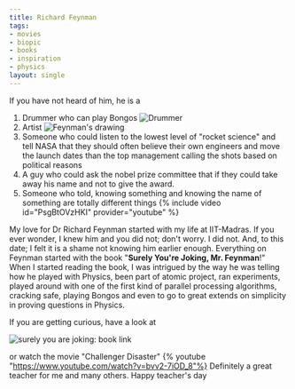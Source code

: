 ```yaml
---
title: Richard Feynman
tags:
- movies
- biopic
- books
- inspiration
- physics
layout: single
---
```


If you have not heard of him, he is a  
1. Drummer who can play Bongos ![Drummer](https://calisphere.org/clip/500x500/41fffaae6236c995a02187609f1190cb)
2. Artist  ![Feynman's drawing](https://lh5.ggpht.com/__zoKJ77EvEc/SzjdjKxgguI/AAAAAAAACQU/XkOX5pj6XNU/feynman-art%20%2817%29%5B2%5D.jpg?imgmax=1200)  
3.  Someone who could listen to the lowest level of "rocket science" and tell NASA that they should often believe their own engineers and move the launch dates than the top management calling the shots based on political reasons
4.  A guy who could ask the nobel prize committee that if they could take away his name and not to give the award. 
5.  Someone who told, knowing something and knowing the name of something are totally different things
    {% include video id="PsgBtOVzHKI" provider="youtube" %}


My love for Dr Richard Feynman started with my life at IIT-Madras.  If you ever wonder, I knew him and you did not; don't worry. I did not. And, to this date; I felt it is a shame not knowing him earlier enough.  Everything on Feynman started with the book   "**Surely You're Joking, Mr. Feynman**!"  When I started reading the book, I was intrigued by the way he was telling how he played with Physics, been part of atomic project, ran experiments, played around with one of the first kind of parallel processing algorithms, cracking safe, playing Bongos and even to go to great extends on simplicity in proving questions in Physics. 

If you are getting curious, have a look at 

![surely you are joking: book link](https://images-na.ssl-images-amazon.com/images/I/81F7f5hAXVL.jpg)

or watch the movie "Challenger Disaster"
{% youtube "https://www.youtube.com/watch?v=bvv2-7iOD_8"%}
Definitely a great teacher for me and many others. 
Happy teacher's day
